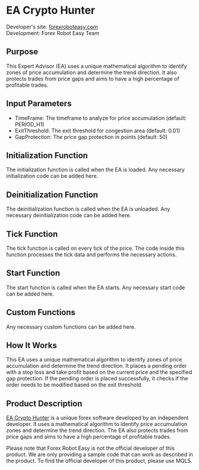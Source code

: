 # EA Crypto Hunter
Developer's site: [forexroboteasy.com](https://forexroboteasy.com)  
Development: Forex Robot Easy Team  

## Purpose
This Expert Advisor (EA) uses a unique mathematical algorithm to identify zones of price accumulation and determine the trend direction. It also protects trades from price gaps and aims to have a high percentage of profitable trades.

## Input Parameters
- TimeFrame: The timeframe to analyze for price accumulation (default: PERIOD_H1)
- ExitThreshold: The exit threshold for congestion area (default: 0.01)
- GapProtection: The price gap protection in points (default: 50)

## Initialization Function
The initialization function is called when the EA is loaded. Any necessary initialization code can be added here.

## Deinitialization Function
The deinitialization function is called when the EA is unloaded. Any necessary deinitialization code can be added here.

## Tick Function
The tick function is called on every tick of the price. The code inside this function processes the tick data and performs the necessary actions.

## Start Function
The start function is called when the EA starts. Any necessary start code can be added here.

## Custom Functions
Any necessary custom functions can be added here.

## How It Works
This EA uses a unique mathematical algorithm to identify zones of price accumulation and determine the trend direction. It places a pending order with a stop loss and take profit based on the current price and the specified gap protection. If the pending order is placed successfully, it checks if the order needs to be modified based on the exit threshold. 

## Product Description
[EA Crypto Hunter](https://forexroboteasy.com/forex-robot-review/ea-crypto-hunter-review-unique-forex-software-at-249/) is a unique forex software developed by an independent developer. It uses a mathematical algorithm to identify price accumulation zones and determine the trend direction. The EA also protects trades from price gaps and aims to have a high percentage of profitable trades. 

Please note that Forex Robot Easy is not the official developer of this product. We are only providing a sample code that can work as described in the product. To find the official developer of this product, please use MQL5.
